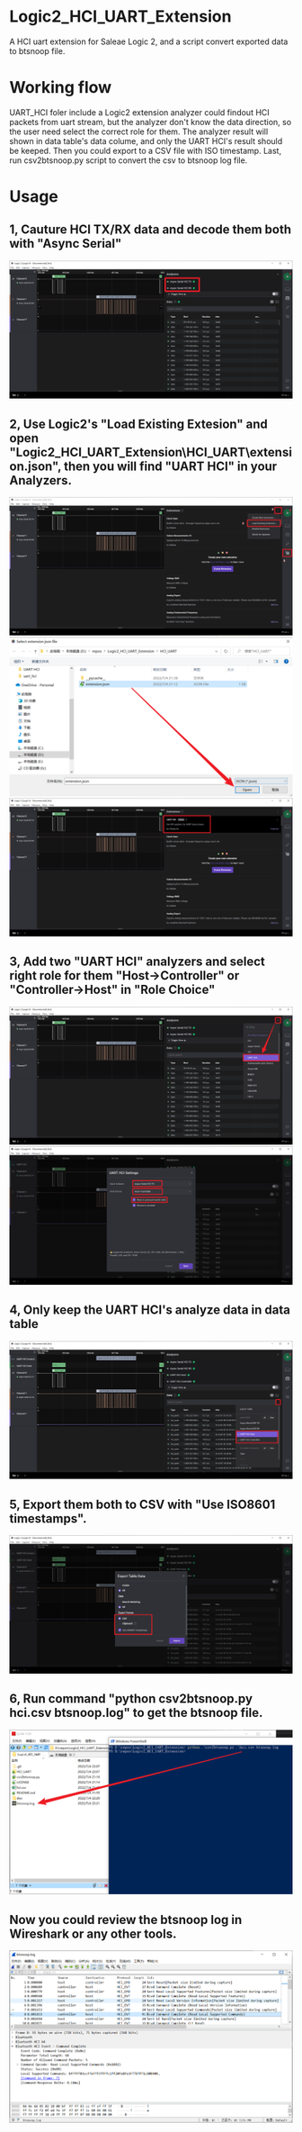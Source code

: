 # Logic2_HCI_UART_Extension
A HCI uart extension for Saleae Logic 2, and a script convert exported data to btsnoop file.

# Working flow
UART_HCI foler include a Logic2 extension analyzer could findout HCI packets from uart stream, but the analyzer don't know the data direction, so the user need select the correct role for them. The analyzer result will shown in data table's data colume, and only the UART HCI's result should be keeped. Then you could export to a CSV file with ISO timestamp. Last, run csv2btsnoop.py script to convert the csv to btsnoop log file.

# Usage
## 1, Cauture HCI TX/RX data and decode them both with "Async Serial"
![image](doc\analyzer_serial.png)

## 2, Use Logic2's "Load Existing Extesion" and open "Logic2_HCI_UART_Extension\HCI_UART\extension.json", then you will find "UART HCI" in your Analyzers.
![image](doc\add_existing_extension.png)
![image](doc\select_local_extension_json.png)
![image](doc\added_extension.png)

## 3, Add two "UART HCI" analyzers and select right role for them "Host->Controller" or "Controller->Host" in "Role Choice"
![image](doc\add_UART_HCI_analyzer.png)
![image](doc\analyzer_config.png)

## 4, Only keep the UART HCI's analyze data in data table
![image](doc\ExportTable.png)

## 5, Export them both to CSV with "Use ISO8601 timestamps".
![image](doc\export.png)

## 6, Run command "python csv2btsnoop.py hci.csv btsnoop.log" to get the btsnoop file.
![image](doc\csv2btsnoop.png)

## Now you could review the btsnoop log in Wireshark or any other tools.
![image](doc\Wireshark.png)
